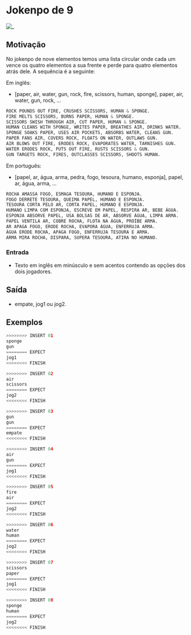 # Jokenpo de 9

![_](cover.jpg)

## Motivação

No jokenpo de nove elementos temos uma lista circular onde cada um vence os quatro elementos a sua frente e perde para quatro elementos atrás dele. A sequência é a seguinte:

Em inglês:

- \[paper, air, water, gun, rock, fire, scissors, human, sponge\], paper, air, water, gun, rock, ...

``` py
ROCK POUNDS OUT FIRE, CRUSHES SCISSORS, HUMAN & SPONGE.
FIRE MELTS SCISSORS, BURNS PAPER, HUMAN & SPONGE.
SCISSORS SWISH THROUGH AIR, CUT PAPER, HUMAN & SPONGE.
HUMAN CLEANS WITH SPONGE, WRITES PAPER, BREATHES AIR, DRINKS WATER.
SPONGE SOAKS PAPER, USES AIR POCKETS, ABSORBS WATER, CLEANS GUN.
PAPER FANS AIR, COVERS ROCK, FLOATS ON WATER, OUTLAWS GUN.
AIR BLOWS OUT FIRE, ERODES ROCK, EVAPORATES WATER, TARNISHES GUN.
WATER ERODES ROCK, PUTS OUT FIRE, RUSTS SCISSORS & GUN.
GUN TARGETS ROCK, FIRES, OUTCLASSES SCISSORS, SHOOTS HUMAN.
```

Em português:

- \[papel, ar, água, arma, pedra, fogo, tesoura, humano, esponja\], papel, ar, água, arma, ...

``` py
ROCHA AMASSA FOGO, ESMAGA TESOURA, HUMANO E ESPONJA.
FOGO DERRETE TESOURA, QUEIMA PAPEL, HUMANO E ESPONJA.
TESOURA CORTA PELO AR, CORTA PAPEL, HUMANO E ESPONJA.
HUMANO LIMPA COM ESPONJA, ESCREVE EM PAPEL, RESPIRA AR, BEBE ÁGUA.
ESPONJA ABSORVE PAPEL, USA BOLSAS DE AR, ABSORVE ÁGUA, LIMPA ARMA.
PAPEL VENTILA AR, COBRE ROCHA, FLOTA NA ÁGUA, PROÍBE ARMA.
AR APAGA FOGO, ERODE ROCHA, EVAPORA ÁGUA, ENFERRUJA ARMA.
ÁGUA ERODE ROCHA, APAGA FOGO, ENFERRUJA TESOURA E ARMA.
ARMA MIRA ROCHA, DISPARA, SUPERA TESOURA, ATIRA NO HUMANO.
```

### Entrada

- Texto em inglês em minúsculo e sem acentos contendo as opções dos dois jogadores.  

## Saída

- empate, jog1 ou jog2.

## Exemplos

``` py
>>>>>>>> INSERT 01
sponge
gun
======== EXPECT
jog1
<<<<<<<< FINISH
```

```py
>>>>>>>> INSERT 02
air
scissors
======== EXPECT
jog2
<<<<<<<< FINISH
```

```py
>>>>>>>> INSERT 03
gun
gun
======== EXPECT
empate
<<<<<<<< FINISH
```

```py
>>>>>>>> INSERT 04
air
gun
======== EXPECT
jog1
<<<<<<<< FINISH
```

```py
>>>>>>>> INSERT 05
fire
air
======== EXPECT
jog2
<<<<<<<< FINISH
```

```py
>>>>>>>> INSERT 06
water
human
======== EXPECT
jog2
<<<<<<<< FINISH
```

```py
>>>>>>>> INSERT 07
scissors
paper
======== EXPECT
jog1
<<<<<<<< FINISH
```

```py
>>>>>>>> INSERT 08
sponge
human
======== EXPECT
jog2
<<<<<<<< FINISH
```
